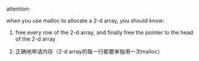 attention:

when you use malloc to allocate a 2-d array, you should know:

1. free every row of the 2-d array, and finally free the pointer to the head of the 2-d array

2. 正确地申请内存（2-d array的每一行都要单独用一次malloc）